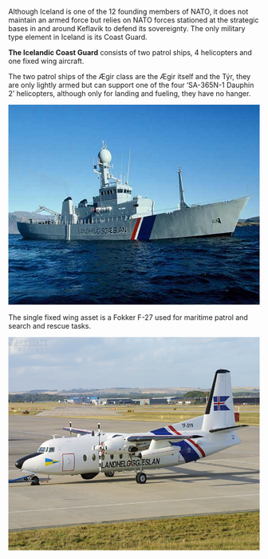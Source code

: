 Although Iceland is one of the 12 founding members of NATO, it does not
maintain an armed force but relies on NATO forces stationed at the
strategic bases in and around Keflavik to defend its sovereignty. The
only military type element in Iceland is its Coast Guard.

**The Icelandic Coast Guard** consists of two patrol ships, 4
helicopters and one fixed wing aircraft.

The two patrol ships of the Ægir class are the Ægir itself and the Týr,
they are only lightly armed but can support one of the four ‘SA-365N-1
Dauphin 2’ helicopters, although only for landing and fueling, they have
no hanger.

<img src="/assets\images\nato\is\image1.jpeg" style="width:6.25in;height:4.16667in" alt="C:\Users\Bart\Pictures\NF Web\Tyr.jpg" />

The single fixed wing asset is a Fokker F-27 used for maritime patrol
and search and rescue tasks.

<img src="/assets\images\nato\is\image2.jpg" style="width:6.5in;height:4.45278in" />

